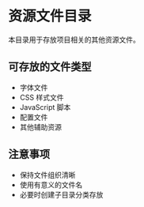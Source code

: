 # 资源文件目录

本目录用于存放项目相关的其他资源文件。

## 可存放的文件类型

- 字体文件
- CSS 样式文件
- JavaScript 脚本
- 配置文件
- 其他辅助资源

## 注意事项

- 保持文件组织清晰
- 使用有意义的文件名
- 必要时创建子目录分类存放
